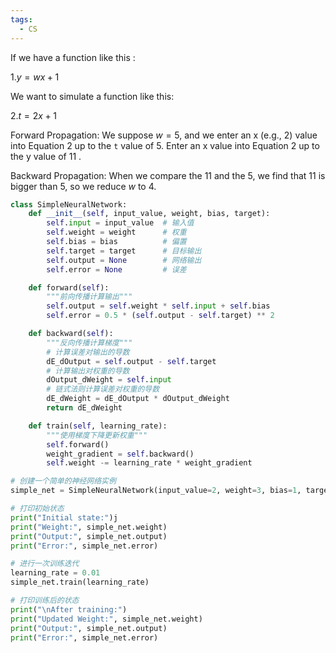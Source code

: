 ```yaml
---
tags:
  - CS
---
```

If we have a function like this :

 $1. y = wx + 1$

We want to simulate a function like this:

$2. t = 2x + 1$

Forward Propagation: We suppose $w = 5$, and we enter an x (e.g., 2) value into Equation 2 up to the `t` value of 5. Enter an x value into Equation 2 up to the y value of 11 .  

Backward Propagation: When we compare the 11 and the 5, we find that 11 is bigger than 5, so we reduce $w$ to 4. 




```python
class SimpleNeuralNetwork:
    def __init__(self, input_value, weight, bias, target):
        self.input = input_value  # 输入值
        self.weight = weight      # 权重
        self.bias = bias          # 偏置
        self.target = target      # 目标输出
        self.output = None        # 网络输出
        self.error = None         # 误差

    def forward(self):
        """前向传播计算输出"""
        self.output = self.weight * self.input + self.bias
        self.error = 0.5 * (self.output - self.target) ** 2

    def backward(self):
        """反向传播计算梯度"""
        # 计算误差对输出的导数
        dE_dOutput = self.output - self.target
        # 计算输出对权重的导数
        dOutput_dWeight = self.input
        # 链式法则计算误差对权重的导数
        dE_dWeight = dE_dOutput * dOutput_dWeight
        return dE_dWeight

    def train(self, learning_rate):
        """使用梯度下降更新权重"""
        self.forward()
        weight_gradient = self.backward()
        self.weight -= learning_rate * weight_gradient

# 创建一个简单的神经网络实例
simple_net = SimpleNeuralNetwork(input_value=2, weight=3, bias=1, target=4)

# 打印初始状态
print("Initial state:")j
print("Weight:", simple_net.weight)
print("Output:", simple_net.output)
print("Error:", simple_net.error)

# 进行一次训练迭代
learning_rate = 0.01
simple_net.train(learning_rate)

# 打印训练后的状态
print("\nAfter training:")
print("Updated Weight:", simple_net.weight)
print("Output:", simple_net.output)
print("Error:", simple_net.error)

```